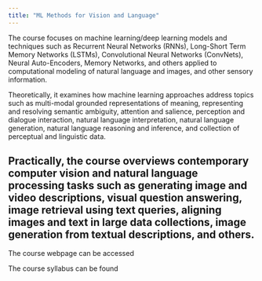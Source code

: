 ```yaml
---
title: "ML Methods for Vision and Language"
---
```

The course focuses on machine learning/deep learning models and techniques such as Recurrent Neural Networks (RNNs), Long-Short Term Memory Networks (LSTMs), Convolutional Neural Networks (ConvNets), Neural Auto-Encoders, Memory Networks, and others applied to computational modeling of natural language and images, and other sensory information. 

Theoretically, it examines how machine learning approaches address topics such as multi-modal grounded representations of meaning, representing and resolving semantic ambiguity, attention and salience, perception and dialogue interaction, natural language interpretation, natural language generation, natural language reasoning and inference, and collection of perceptual and linguistic data. 

Practically, the course overviews contemporary computer vision and natural language processing tasks such as generating image and video descriptions, visual question answering, image retrieval using text queries, aligning images and text in large data collections, image generation from textual descriptions, and others.
---
The course webpage can be accessed 

The course syllabus can be found
